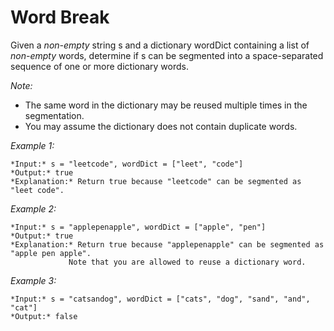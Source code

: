# Word Break

Given a *non-empty* string s and a dictionary wordDict containing a list of *non-empty* words, determine if s can be segmented into a space-separated sequence of one or more dictionary words.

*Note:*

* The same word in the dictionary may be reused multiple times in the segmentation.
* You may assume the dictionary does not contain duplicate words.

*Example 1:*
```
*Input:* s = "leetcode", wordDict = ["leet", "code"]
*Output:* true
*Explanation:* Return true because "leetcode" can be segmented as "leet code".
```
*Example 2:*
```
*Input:* s = "applepenapple", wordDict = ["apple", "pen"]
*Output:* true
*Explanation:* Return true because "applepenapple" can be segmented as "apple pen apple".
             Note that you are allowed to reuse a dictionary word.
```
*Example 3:*
```
*Input:* s = "catsandog", wordDict = ["cats", "dog", "sand", "and", "cat"]
*Output:* false
```